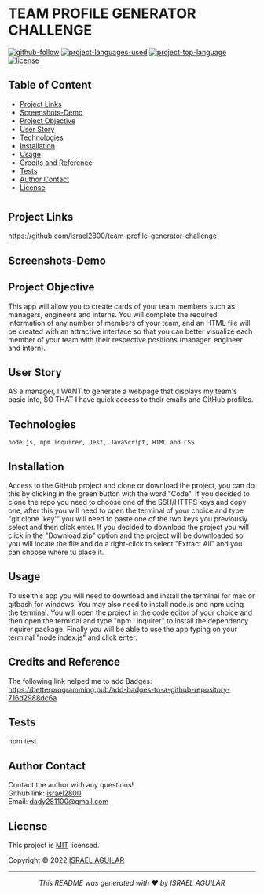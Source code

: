  
  # TEAM PROFILE GENERATOR CHALLENGE

  [![github-follow](https://img.shields.io/github/followers/israel2800?label=Follow&logoColor=blue&style=social)](https://github.com/israel2800)
  [![project-languages-used](https://img.shields.io/github/languages/count/israel2800/team-profile-generator-challenge?color=important)](https://github.com/israel2800/team-profile-generator-challenge)
  [![project-top-language](https://img.shields.io/github/languages/top/israel2800/team-profile-generator-challenge?color=orange)](https://github.com/israel2800/team-profile-generator-challenge)
  [![license](https://img.shields.io/badge/License-MIT-brightgreen.svg)](https://choosealicense.com/licenses/mit/)

  ## Table of Content
  * [ Project Links ](#Project-Links)
  * [ Screenshots-Demo ](#Screenshots)
  * [ Project Objective ](#Project-Objective)
  * [ User Story ](#User-Story)
  * [ Technologies ](#Technologies)
  * [ Installation ](#Installation)
  * [ Usage ](#Usage)
  * [ Credits and Reference ](#Credits-and-Reference)
  * [ Tests ](#Tests)
  * [ Author Contact ](#Author-Contact)
  * [ License ](#License)
  #

  ##  Project Links
  https://github.com/israel2800/team-profile-generator-challenge<br>
  

  ## Screenshots-Demo
  
  
  ## Project Objective
  This app will allow you to create cards of your team members such as managers, engineers and interns. You will complete the required information of any number of members of your team, and an HTML file will be created with an attractive interface so that you can better visualize each member of your team with their respective positions (manager, engineer and intern).
  
  ## User Story
  AS a manager, I WANT to generate a webpage that displays my team's basic info, SO THAT I have quick access to their emails and GitHub profiles.

  ## Technologies 
  ```
  node.js, npm inquirer, Jest, JavaScript, HTML and CSS
  ```
  
  ## Installation
  Access to the GitHub project and clone or download the project, you can do this by clicking in the green button with the word "Code". If you decided to clone the repo you need to choose one of the SSH/HTTPS keys and copy one, after this you will need to open the terminal of your choice and type "git clone 'key'" you will need to paste one of the two keys you previously select and then click enter. If you decided to download the project you will click in the "Download.zip" option and the project will be downloaded so you will locate the file and do a right-click to select "Extract All" and you can choose where tu place it.

  ## Usage 
  To use this app you will need to download and install the terminal for mac or gitbash for windows. You may also need to install node.js and npm using the terminal. You will open the project in the code editor of your choice and then open the terminal and type "npm i inquirer" to install the dependency inquirer package. Finally you will be able to use the app typing on your terminal "node index.js" and click enter.
  
  ## Credits and Reference
  The following link helped me to add Badges: https://betterprogramming.pub/add-badges-to-a-github-repository-716d2988dc6a

  ## Tests
  npm test

  ## Author Contact
  Contact the author with any questions!<br>
  Github link: [israel2800](https://github.com/israel2800)<br>
  Email: dady281100@gmail.com

  ## License
  This project is [MIT](https://choosealicense.com/licenses/mit/) licensed.<br />

  Copyright © 2022 [ISRAEL AGUILAR](https://github.com/israel2800)
  
  <hr>
  <p align='center'><i>
  This README was generated with ❤️ by ISRAEL AGUILAR
  </i></p>
  